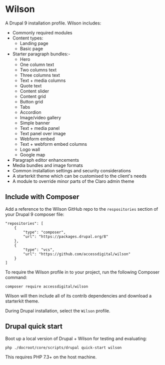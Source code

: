 # Wilson

A Drupal 9 installation profile. Wilson includes:

* Commonly required modules
* Content types:
  * Landing page
  * Basic page
* Starter paragraph bundles:-
  * Hero
  * One column text
  * Two columns text
  * Three columns text
  * Text + media columns
  * Quote text
  * Content slider
  * Content grid
  * Button grid
  * Tabs
  * Accordion
  * Image/video gallery
  * Simple banner
  * Text + media panel
  * Text panel over image
  * Webform embed
  * Text + webform embed columns
  * Logo wall
  * Google map
* Paragraph editor enhancements
* Media bundles and image formats
* Common installation settings and security considerations
* A starterkit theme which can be customised to the client's needs
* A module to override minor parts of the Claro admin theme

## Include with Composer

Add a reference to the Wilson GitHub repo to the `respositories` section of your Drupal 9 composer file:

```
"repositories": [
    {
        "type": "composer",
        "url": "https://packages.drupal.org/8"
    },
    {
        "type": "vcs",
        "url": "https://github.com/accessdigital/wilson"
    }
]
```

To require the Wilson profile in to your project, run the following Composer command:

```
composer require accessdigital/wilson
```

Wilson will then include all of its contrib dependencies and download a starterkit theme.

During Drupal installation, select the `Wilson` profile.

## Drupal quick start

Boot up a local version of Drupal + Wilson for testing and evaluating:

```
php ./docroot/core/scripts/drupal quick-start wilson
```

This requires PHP 7.3+ on the host machine.
